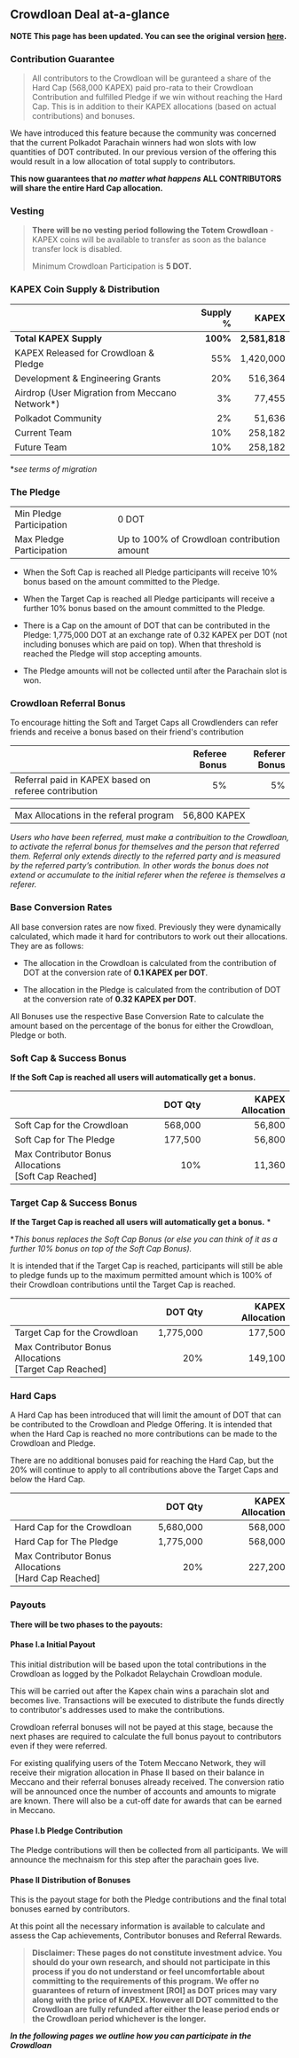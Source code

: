 

## Crowdloan Deal at-a-glance

**NOTE This page has been updated. You can see the original version [here](/crowdloan/crowdloan-proposition-original.md).**

### Contribution Guarantee

> All contributors to the Crowdloan will be guranteed a share of the Hard Cap (568,000 KAPEX) paid pro-rata to their Crowdloan Contribution and fulfilled Pledge if we win without reaching the Hard Cap. This is in addition to their KAPEX allocations (based on actual contributions) and bonuses.

We have introduced this feature because the community was concerned that the current Polkadot Parachain winners had won slots with low quantities of DOT contributed. In our previous version of the offering this would result in a low allocation of total supply to contributors. 

**This now guarantees that _no matter what happens_ ALL CONTRIBUTORS will share the entire Hard Cap allocation.**

### Vesting

> **There will be no vesting period following the Totem Crowdloan** - KAPEX coins will be available to transfer as soon as the balance transfer lock is disabled.
>
> Minimum Crowdloan Participation is **5 DOT.**


### KAPEX Coin Supply & Distribution

|                                                      | Supply % | KAPEX       |
|------------------------------------------------------|---------:|------------:|
| **Total KAPEX Supply**                               | **100%**     | **2,581,818** |
| KAPEX Released for Crowdloan & Pledge                    | 55%      | 1,420,000 |
| Development & Engineering Grants | 20%      | 516,364 |
| Airdrop (User Migration from Meccano Network*)                    | 3%       |  77,455  |
| Polkadot Community                         | 2%       |  51,636  |
| Current Team                                | 10%      | 258,182 |
| Future Team                                | 10%      | 258,182 |

*_see terms of migration_

### The Pledge

|                            |      |
|--------------------------------------|:------------|
| Min Pledge Participation             |  0 DOT |
| Max Pledge Participation             |  Up to 100% of Crowdloan contribution amount |

* When the Soft Cap is reached all Pledge participants will receive 10% bonus based on the amount committed to the Pledge.

* When the Target Cap is reached all Pledge participants will receive a further 10% bonus based on the amount committed to the Pledge.

* There is a Cap on the amount of DOT that can be contributed in the Pledge: 1,775,000 DOT at an exchange rate of 0.32 KAPEX per DOT (not including bonuses which are paid on top). When that threshold is reached the Pledge will stop accepting amounts.

* The Pledge amounts will not be collected until after the Parachain slot is won.

### Crowdloan Referral Bonus

To encourage hitting the Soft and Target Caps all Crowdlenders can refer friends and receive a bonus based on their friend's contribution

|                                       | Referee Bonus | Referer Bonus
|--------------------------------------|------------:|-----------------:|
| Referral paid in KAPEX based on referee contribution          |  5%         | 5% |

|                                       |  | 
|--------------------------------------|------------:|
| Max Allocations in the referal program          |    56,800 KAPEX |

_Users who have been referred, must make a contribuition to the Crowdloan, to activate the referral bonus for themselves and the person that referred them. Referral only extends directly to the referred party and is measured by the referred party’s contribution. In other words the bonus does not extend or accumulate to the initial referer when the referee is themselves a referer._

### Base Conversion Rates

All base conversion rates are now fixed. Previously they were dynamically calculated, which made it hard for contributors to work out their allocations. They are as follows:

* The allocation in the Crowdloan is calculated from the contribution of DOT at the conversion rate of **0.1 KAPEX per DOT**.

* The allocation in the Pledge is calculated from the contribution of DOT at the conversion rate of **0.32 KAPEX per DOT**.

All Bonuses use the respective Base Conversion Rate to calculate the amount based on the percentage of the bonus for either the Crowdloan, Pledge or both.

### Soft Cap & Success Bonus

**If the Soft Cap is reached all users will automatically get a bonus.**

|                                      | DOT Qty     | KAPEX Allocation |
|--------------------------------------|------------:|-----------------:|
| Soft Cap for the Crowdloan           |    568,000   |    56,800          |
| Soft Cap for The Pledge              |    177,500     |    56,800           |
| Max Contributor Bonus Allocations <br />[Soft Cap Reached] |  10%           |  11,360          |

### Target Cap & Success Bonus

**If the Target Cap is reached all users will automatically get a bonus.** *

*_This bonus replaces the Soft Cap Bonus (or else you can think of it as a further 10% bonus on top of the Soft Cap Bonus)._

It is intended that if the Target Cap is reached, participants will still be able to pledge funds up to the maximum permitted amount which is 100% of their Crowdloan contributions until the Target Cap is reached.

|                                      | DOT Qty     | KAPEX Allocation |
|--------------------------------------|------------:|-----------------:|
| Target Cap for the Crowdloan                |   1,775,000  |    177,500    |
| Max Contributor Bonus Allocations <br />[Target Cap Reached]  | 20%            |  149,100  |


### Hard Caps

A Hard Cap has been introduced that will limit the amount of DOT that can be contributed to the Crowdloan and Pledge Offering. It is intended that when the Hard Cap is reached no more contributions can be made to the Crowdloan and Pledge. 

There are no additional bonuses paid for reaching the Hard Cap, but the 20% will continue to apply to all contributions above the Target Caps and below the Hard Cap.

|                                      | DOT Qty     | KAPEX Allocation |
|--------------------------------------|------------:|-----------------:|
| Hard Cap for the Crowdloan           |   5,680,000 |      568,000     |
| Hard Cap for The Pledge              |   1,775,000 |    568,000    |
| Max Contributor Bonus Allocations <br />[Hard Cap Reached]  | 20%  |  227,200  |



### Payouts

**There will be two phases to the payouts:**

#### Phase I.a Initial Payout

This initial distribution will be based upon the total contributions in the Crowdloan as logged by the Polkadot Relaychain Crowdloan module.

This will be carried out after the Kapex chain wins a parachain slot and becomes live. Transactions will be executed to distribute the funds directly to contributor's addresses used to make the contributions.

Crowdloan referral bonuses will not be payed at this stage, because the next phases are required to calculate the full bonus payout to contributors even if they were referred.

For existing qualifying users of the Totem Meccano Network, they will receive their migration allocation in Phase II based on their balance in Meccano and their referral bonuses already received. The conversion ratio will be announced once the number of accounts and amounts to migrate are known. There will also be a cut-off date for awards that can be earned in Meccano.

#### Phase I.b Pledge Contribution

The Pledge contributions will then be collected from all participants. We will announce the mechnaism for this step after the parachain goes live.

#### Phase II Distribution of Bonuses

This is the payout stage for both the Pledge contributions and the final total bonuses earned by contributors.

At this point all the necessary information is available to calculate and assess the Cap achievements, Contributor bonuses and Referral Rewards. 

> **Disclaimer: These pages do not constitute investment advice. You should do your own research, and should not participate in this process if you do not understand or feel uncomfortable about committing to the requirements of this program. We offer no guarantees of return of investment [ROI] as DOT prices may vary along with the price of KAPEX. However all DOT committed to the Crowdloan are fully refunded after either the lease period ends or the Crowdloan period whichever is the longer.**

**_In the following pages we outline how you can participate in the Crowdloan_**